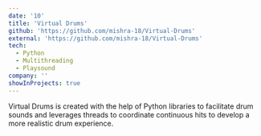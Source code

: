 ```yaml
---
date: '10'
title: 'Virtual Drums'
github: 'https://github.com/mishra-18/Virtual-Drums'
external: 'https://github.com/mishra-18/Virtual-Drums'
tech:
  - Python
  - Multithreading
  - Playsound
company: ''
showInProjects: true
---
```


Virtual Drums is created with the help of Python libraries to facilitate drum sounds and leverages threads to coordinate
continuous hits to develop a more realistic drum experience.